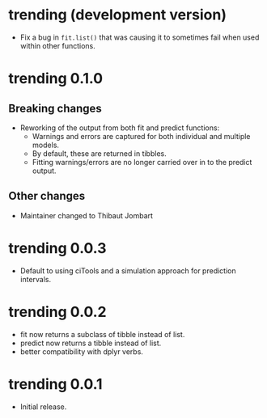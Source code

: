 # trending (development version)

* Fix a bug in `fit.list()` that was causing it to sometimes fail when used
  within other functions.

# trending 0.1.0

## Breaking changes

* Reworking of the output from both fit and predict functions:
    - Warnings and errors are captured for both individual and multiple models.
    - By default, these are returned in tibbles.
    - Fitting warnings/errors are no longer carried over in to the predict output.

## Other changes

* Maintainer changed to Thibaut Jombart

# trending 0.0.3

* Default to using ciTools and a simulation approach for prediction intervals.

# trending 0.0.2

* fit now returns a subclass of tibble instead of list.
* predict now returns a tibble instead of list.
* better compatibility with dplyr verbs.

# trending 0.0.1

* Initial release.
